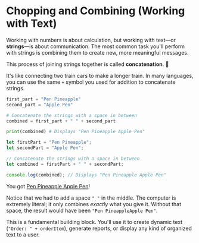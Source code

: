 # Chopping and Combining (Working with Text)

Working with numbers is about calculation, but working with text—or **strings**—is about communication. The most common task you'll perform with strings is combining them to create new, more meaningful messages.

This process of joining strings together is called **concatenation**. 🔗

It's like connecting two train cars to make a longer train. In many languages, you can use the same `+` symbol you used for addition to concatenate strings.

<!-- langtabs-start -->

```py
first_part = "Pen Pineapple"
second_part = "Apple Pen"

# Concatenate the strings with a space in between
combined = first_part + " " + second_part

print(combined) # Displays "Pen Pineapple Apple Pen"
```

```js
let firstPart = "Pen Pineapple";
let secondPart = "Apple Pen";

// Concatenate the strings with a space in between
let combined = firstPart + " " + secondPart;

console.log(combined); // Displays "Pen Pineapple Apple Pen"
```

<!-- langtabs-end -->

You got [Pen Pineapple Apple Pen](https://www.youtube.com/watch?v=NfuiB52K7X8)!

Notice that we had to add a space `" "` in the middle. The computer is extremely literal; it only combines *exactly* what you give it. Without that space, the result would have been `"Pen PineappleApple Pen"`.

This is a fundamental building block. You'll use it to create dynamic text (`"Order: " + orderItem`), generate reports, or display any kind of organized text to a user.
